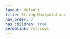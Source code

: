 ```yaml
---
layout: default
title: String Manipulation
nav_order: 3
has_children: true
permalink: /strings
---
```

